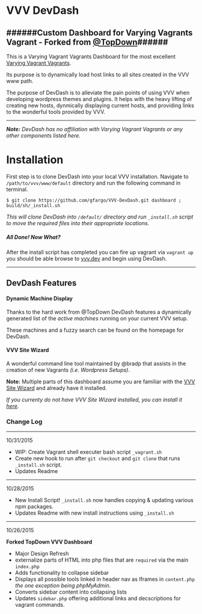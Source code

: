 # VVV DevDash
######Custom Dashboard for Varying Vagrants Vagrant - Forked from [@TopDown](https://github.com/topdown/VVV-Dashboard)######
---



This is a Varying Vagrant Vagrants Dashboard for the most excellent [Varying Vagrant Vagrants](https://github.com/Varying-Vagrant-Vagrants/VVV).

Its purpose is to dynamically load host links to all sites created in the VVV www path.

The purpose of DevDash is to alleviate the pain points of using VVV when developing wordpress themes and plugins.  It helps with the heavy lifting of creating new hosts, dynmically displaying current hosts, and providing links to the wonderful tools provided by VVV.

---
_**Note:** DevDash has no affiliation with Varying Vagrant Vagrants or any other components listed here._



# Installation

First step is to clone DevDash into your local VVV installation.  Navigate to `/path/to/vvv/www/default` directory and run the following command in terminal.

```
$ git clone https://github.com/gfargo/VVV-DevDash.git dashboard ; build/sh/_install.sh
```

_This will clone DevDash into `/default/` directory and run `_install.sh` script to move the required files into their appropriate locations._

##### All Done! Now What?

After the install script has completed you can fire up vagrant via `vagrant up` you should be able browse to [vvv.dev](http://vvv.dev) and begin using DevDash.

---


## DevDash Features

#### Dynamic Machine Display

Thanks to the hard work from @TopDown DevDash features a dynamically generated list of the _active machines_ running on your current VVV setup.  

These machines and a fuzzy search can be found on the homepage for DevDash.


#### VVV Site Wizard


A wonderful command line tool maintained by @bradp that assists in the creation of new Vagrants _(i.e. Wordpress Setups)_.

**Note:** Multiple parts of this dashboard assume you are familiar with the [VVV Site Wizard](https://github.com/aliso/vvv-site-wizard) and already have it installed. 

_If you currenty do not have VVV Site Wizard installed, you can install it [here](https://github.com/bradp/vv#installation)._



### Change Log


---
10/31/2015

 * WIP: Create Vagrant shell executer bash script `_vagrant.sh`
 * Create new hook to run after `git checkout` and `git clone` that runs `_install.sh` script.
 * Updates Readme


---
10/28/2015

 * New Install Script! `_install.sh` now handles copying & updating various npm packages.
 * Updates Readme with new install instructions using `_install.sh`




---
10/26/2015

**Forked TopDown VVV Dashboard**

* Major Design Refresh
* externalize parts of HTML into php files that are `required` via the main `index.php`
* Adds functionality to collapse sidebar
* Displays all possible tools linked in header nav as Iframes in `content.php`  _the one exception being phpMyAdmin_.
* Converts sidebar content into collapsing lists
* Updates `sidebar.php` offering additional links and decscriptions for vagrant commands.